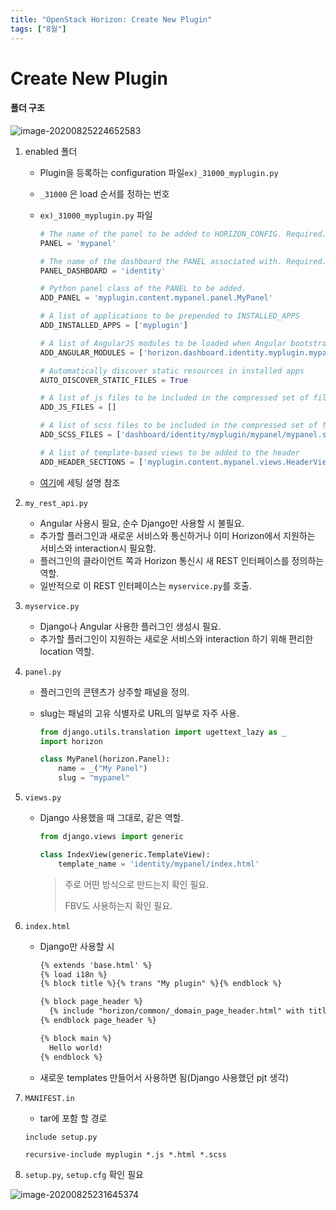```yaml
---
title: "OpenStack Horizon: Create New Plugin"
tags: ["8월"]
---
```


# Create New Plugin

#### 폴더 구조

![image-20200825224652583](C:\Users\Dongyeop\AppData\Roaming\Typora\typora-user-images\image-20200825224652583.png)

1. enabled 폴더 

   - Plugin을 등록하는 configuration 파일`ex)_31000_myplugin.py`

   - `_31000` 은 load 순서를 정하는 번호

   - `ex)_31000_myplugin.py` 파일

     ```python
     # The name of the panel to be added to HORIZON_CONFIG. Required.
     PANEL = 'mypanel'
     
     # The name of the dashboard the PANEL associated with. Required.
     PANEL_DASHBOARD = 'identity'
     
     # Python panel class of the PANEL to be added.
     ADD_PANEL = 'myplugin.content.mypanel.panel.MyPanel'
     
     # A list of applications to be prepended to INSTALLED_APPS
     ADD_INSTALLED_APPS = ['myplugin']
     
     # A list of AngularJS modules to be loaded when Angular bootstraps.
     ADD_ANGULAR_MODULES = ['horizon.dashboard.identity.myplugin.mypanel']
     
     # Automatically discover static resources in installed apps
     AUTO_DISCOVER_STATIC_FILES = True
     
     # A list of js files to be included in the compressed set of files
     ADD_JS_FILES = []
     
     # A list of scss files to be included in the compressed set of files
     ADD_SCSS_FILES = ['dashboard/identity/myplugin/mypanel/mypanel.scss']
     
     # A list of template-based views to be added to the header
     ADD_HEADER_SECTIONS = ['myplugin.content.mypanel.views.HeaderView',]
     ```

   - [여기](https://docs.openstack.org/horizon/latest/configuration/settings.html#install-settings)에 세팅 설명 참조

2. `my_rest_api.py`

   - Angular 사용시 필요, 순수 Django만 사용할 시 불필요.
   - 추가할 플러그인과 새로운 서비스와 통신하거나 이미 Horizon에서 지원하는 서비스와 interaction시 필요함.
   - 플러그인의 클라이언트 쪽과 Horizon 통신시 새 REST 인터페이스를 정의하는 역할.
   - 일반적으로 이 REST 인터페이스는 `myservice.py`를 호출.

3. `myservice.py`

   - Django나 Angular 사용한 플러그인 생성시 필요.
   - 추가할 플러그인이 지원하는 새로운 서비스와 interaction 하기 위해 편리한 location 역할.

4. `panel.py`

   - 플러그인의 콘텐츠가 상주할 패널을 정의.

   - slug는 패널의 고유 식별자로 URL의 일부로 자주 사용. 

     ```python
     from django.utils.translation import ugettext_lazy as _
     import horizon
     
     class MyPanel(horizon.Panel):
         name = _("My Panel")
         slug = "mypanel"
     ```

5. `views.py`

   - Django 사용했을 때 그대로, 같은 역할.

     ```python
     from django.views import generic
     
     class IndexView(generic.TemplateView):
         template_name = 'identity/mypanel/index.html'
     ```

     > 주로 어떤 방식으로 만드는지 확인 필요.
     >
     > FBV도 사용하는지 확인 필요.

6. `index.html`

   - Django만 사용할 시

     ```html
     {% extends 'base.html' %}
     {% load i18n %}
     {% block title %}{% trans "My plugin" %}{% endblock %}
     
     {% block page_header %}
       {% include "horizon/common/_domain_page_header.html" with title=_("My Panel") %}
     {% endblock page_header %}
     
     {% block main %}
       Hello world!
     {% endblock %}
     ```

   - 새로운 templates 만들어서 사용하면 됨(Django 사용했던 pjt 생각)

7. `MANIFEST.in`

   -  tar에 포함 할 경로

     ```
     include setup.py
     
     recursive-include myplugin *.js *.html *.scss
     ```

8. `setup.py`, `setup.cfg` 확인 필요

![image-20200825231645374](image-20200825231645374.png)




